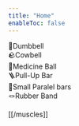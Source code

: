 ```yaml
---
title: "Home"
enableToc: false
---
```


🔩Dumbbell<br>🪨Cowbell<br>🏐Medicine Ball<br>🪜Pull-Up Bar<br>🧲Small Paralel bars<br>🪢Rubber Band

[[/muscles]]